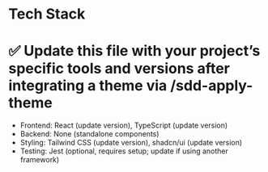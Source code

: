 # Tech Stack
# ✅ Update this file with your project’s specific tools and versions after integrating a theme via /sdd-apply-theme
- Frontend: React (update version), TypeScript (update version)
- Backend: None (standalone components)
- Styling: Tailwind CSS (update version), shadcn/ui (update version)
- Testing: Jest (optional, requires setup; update if using another framework)
